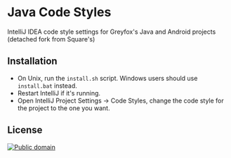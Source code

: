 Java Code Styles
================

IntelliJ IDEA code style settings for Greyfox's Java and Android projects (detached fork from Square's)


Installation
------------

 * On Unix, run the `install.sh` script. Windows users should use `install.bat` instead.
 * Restart IntelliJ if it's running.
 * Open IntelliJ Project Settings -> Code Styles, change the code style for the
   project to the one you want.


License
-------

[![Public domain](https://licensebuttons.net/p/zero/1.0/88x31.png)](https://creativecommons.org/publicdomain/zero/1.0/legalcode)
